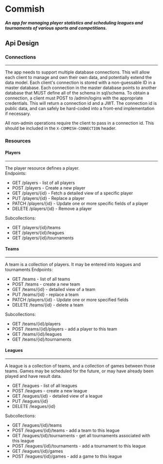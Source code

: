 # Commish
##### An app for managing player statistics and scheduling leagues and tournaments of various sports and competitions.

## Api Design
### Connections
---
The app needs to support multiple database connections.  This will allow each client to manage and own their own data, and potentially extend the data model.  Each client's connection is stored with a non-guessable ID in a master database.  Each connection in the master database points to another database that MUST define all of the schema in sql/schema.  To obtain a connection, a client must POST to /admin/logins with the appropriate credentials.  This will return a connection id and a JWT.  The connection id is public data, and can safely be hard-coded into a front-end implementation if necessary.  

All non-admin operations require the client to pass in a connection id.  This should be included in the `X-COMMISH-CONNECTION` header.

### Resources
#### Players
---
The player resource defines a player.  
Endpoints:

* GET /players - list of all players
* POST /players - Create a new player
* GET /players/{id} - Fetch a detailed view of a specific player
* PUT /players/{id} - Replace a player
* PATCH /players/{id} - Update one or more specific fields of a player
* DELETE /players/{id} - Remove a player

Subcollections:

* GET /players/{id}/teams
* GET /players/{id}/leagues
* GET /players/{id}/tournaments

#### Teams
---
A team is a collection of players.  It may be entered into leagues and tournaments
Endpoints:

* GET /teams - list of all teams
* POST /teams - create a new team
* GET /teams/{id} - detailed view of a team
* PUT /teams/{id} - replace a team
* PATCH /players/{id} - Update one or more specified fields
* DELETE /teams/{id} - delete a team

Subcollections:
* GET /teams/{id}/players
* POST /teams/{id}/players - add a player to this team
* GET /teams/{id}/leagues
* GET /teams/{id}/tournaments

#### Leagues
---
A league is a collection of teams, and a collection of games between those teams.  Games may be
scheduled for the future, or may have already been played and have result data.

* GET /leagues - list of all leagues
* POST /leagues - create a new league
* GET /leagues/{id} - detailed view of a league
* PUT /leagues/{id}
* DELETE /leagues/{id}

Subcollections:

* GET /leagues/{id}/teams
* POST /leagues/{id}/teams - add a team to this league
* GET /leagues/{id}/tournaments - get all tournaments associated with this league
* POST /leagues/{id}/tournaments - add a tournament to this league
* GET /leagues/{id}/games
* POST /leagues/{id}/games - add a game to this league